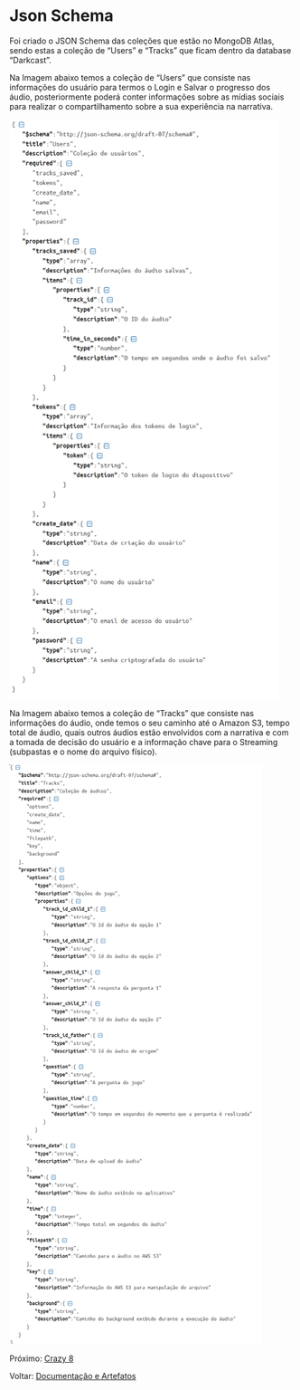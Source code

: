 # Json Schema

Foi criado o JSON Schema das coleções que estão no MongoDB Atlas, sendo estas a coleção de “Users” e “Tracks” que ficam dentro da database “Darkcast”.

Na Imagem abaixo temos a coleção de “Users” que consiste nas informações do usuário para termos o Login e Salvar o progresso dos áudio, posteriormente poderá conter informações sobre as mídias sociais para realizar o compartilhamento sobre a sua experiência na narrativa.

![Fonte: Desenvolvido pela autora do projeto](../.gitbook/assets/1-1_jxnumxvbyyv2uacl4nqa.png)

Na Imagem abaixo temos a coleção de “Tracks” que consiste nas informações do áudio, onde temos o seu caminho até o Amazon S3, tempo total de áudio, quais outros áudios estão envolvidos com a narrativa e com a tomada de decisão do usuário e a informação chave para o Streaming \(subpastas e o nome do arquivo físico\).

![Fonte: Desenvolvido pela autora do projeto](../.gitbook/assets/1-jp5fij40s5a_mc_rcv-p3a.png)

Próximo: [Crazy 8](crazy-8.md)

Voltar: [Documentação e Artefatos](../)


